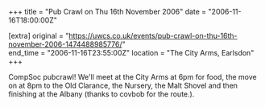 +++
title = "Pub Crawl on Thu 16th November 2006"
date = "2006-11-16T18:00:00Z"

[extra]
original = "https://uwcs.co.uk/events/pub-crawl-on-thu-16th-november-2006-1474488985776/"    
end_time = "2006-11-16T23:55:00Z"
location = "The City Arms, Earlsdon"
+++

CompSoc pubcrawl\! We'll meet at the City Arms at 6pm for food, the move on at 8pm to the Old Clarance, the Nursery, the Malt Shovel and then finishing at the Albany (thanks to covbob for the route.).

